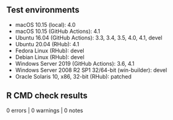 ## Test environments

* macOS 10.15 (local): 4.0
* macOS 10.15 (GitHub Actions): 4.1
* Ubuntu 16.04 (GitHub Actions): 3.3, 3.4, 3.5, 4.0, 4.1, devel
* Ubuntu 20.04 (RHub): 4.1
* Fedora Linux (RHub): devel
* Debian Linux (RHub): devel
* Windows Server 2019 (GitHub Actions): 3.6, 4.1
* Windows Server 2008 R2 SP1 32/64-bit (win-builder): devel
* Oracle Solaris 10, x86, 32-bit (RHub): patched

## R CMD check results

0 errors | 0 warnings | 0 notes
